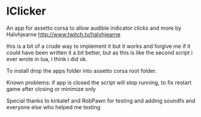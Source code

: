 # IClicker
An app for assetto corsa to allow audible indicator clicks and more by Halvhjearne
http://www.twitch.tv/halvhjearne

this is a bit of a crude way to implement it but it works and forgive me if it could have been written it a bit better, but as this is like the second script i ever wrote in lua, i think i did ok.

To install drop the apps folder into assetto corsa root folder.

Known problems: if app is closed the script will stop running, to fix restart game after closing or minimize only

Special thanks to kirkalef and RobPawn for testing and adding soundfx and everyone else who helped me testing
